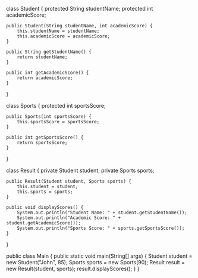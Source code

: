 class Student {
    protected String studentName;
    protected int academicScore;

    public Student(String studentName, int academicScore) {
        this.studentName = studentName;
        this.academicScore = academicScore;
    }

    public String getStudentName() {
        return studentName;
    }

    public int getAcademicScore() {
        return academicScore;
    }
}

class Sports {
    protected int sportsScore;

    public Sports(int sportsScore) {
        this.sportsScore = sportsScore;
    }

    public int getSportsScore() {
        return sportsScore;
    }
}

class Result {
    private Student student;
    private Sports sports;

    public Result(Student student, Sports sports) {
        this.student = student;
        this.sports = sports;
    }

    public void displayScores() {
        System.out.println("Student Name: " + student.getStudentName());
        System.out.println("Academic Score: " + student.getAcademicScore());
        System.out.println("Sports Score: " + sports.getSportsScore());
    }
}

public class Main {
    public static void main(String[] args) {
        Student student = new Student("John", 85);
        Sports sports = new Sports(90);
        Result result = new Result(student, sports);
        result.displayScores();
    }
}
